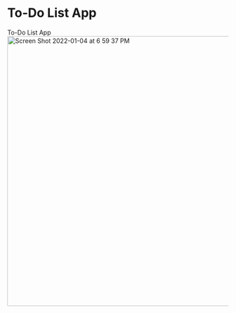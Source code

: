 # To-Do List App
To-Do List App
<img width="614" alt="Screen Shot 2022-01-04 at 6 59 37 PM" src="https://user-images.githubusercontent.com/77046115/148148630-f81db298-c2a0-4f26-a4e2-026e2ab37afb.png">
